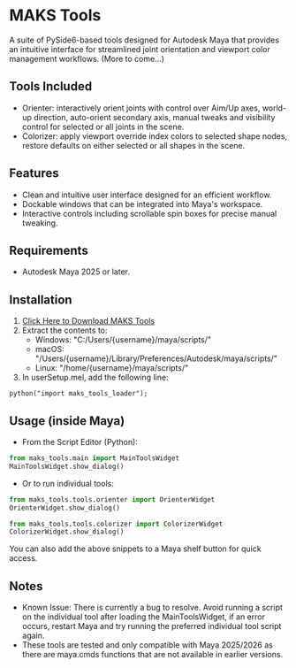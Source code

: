 # MAKS Tools

A suite of PySide6-based tools designed for Autodesk Maya that provides an intuitive interface for streamlined joint
orientation and viewport color management workflows. (More to come...)

## Tools Included
- Orienter: interactively orient joints with control over Aim/Up axes, world-up
  direction, auto-orient secondary axis, manual tweaks and
  visibility control for selected or all joints in the scene.
- Colorizer: apply viewport override index colors to selected shape
  nodes, restore defaults on either selected or all shapes in the scene.

## Features
- Clean and intuitive user interface designed for an efficient workflow.
- Dockable windows that can be integrated into Maya's workspace.
- Interactive controls including scrollable spin boxes for precise manual tweaking.

## Requirements
- Autodesk Maya 2025 or later.

## Installation

1. [Click Here to Download MAKS Tools](https://github.com/abxdnego/maks_tools/releases/download/v0.1.0/maks-tools-0.1.0.zip)
2. Extract the contents to:
    - Windows: "C:/Users/{username}/maya/scripts/"
    - macOS: "/Users/{username}/Library/Preferences/Autodesk/maya/scripts/"
    - Linux: "/home/{username}/maya/scripts/"
3. In userSetup.mel, add the following line:

```mel
python("import maks_tools_loader");
```

## Usage (inside Maya)
- From the Script Editor (Python):

```python
from maks_tools.main import MainToolsWidget
MainToolsWidget.show_dialog()
```

- Or to run individual tools:

```python
from maks_tools.tools.orienter import OrienterWidget
OrienterWidget.show_dialog()

from maks_tools.tools.colorizer import ColorizerWidget
ColorizerWidget.show_dialog()
```

You can also add the above snippets to a Maya shelf button for quick access.

## Notes

- Known Issue: There is currently a bug to resolve. Avoid running a script on the individual tool after loading the MainToolsWidget, if an error occurs, restart Maya and try running the preferred individual tool script again. 
- These tools are tested and only compatible with Maya 2025/2026 as there are maya.cmds functions that are not available
  in earlier versions.
